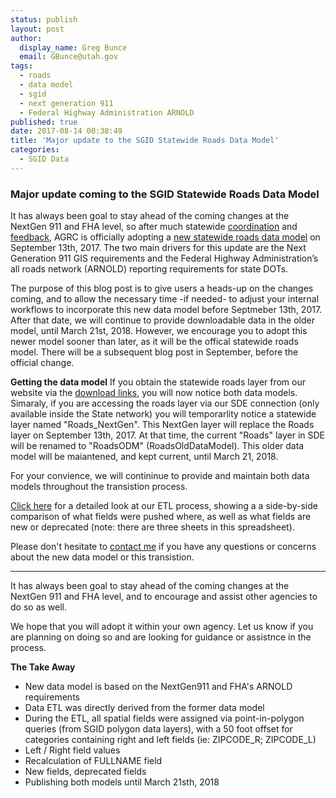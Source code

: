 ```yaml
---
status: publish
layout: post
author:
  display_name: Greg Bunce
  email: GBunce@utah.gov
tags:
  - roads
  - data model
  - sgid
  - next generation 911
  - Federal Highway Administration ARNOLD
published: true
date: 2017-08-14 00:38:49
title: 'Major update to the SGID Statewide Roads Data Model'
categories:
  - SGID Data
---
```


### Major update coming to the SGID Statewide Roads Data Model

It has always been goal to stay ahead of the coming changes at the NextGen 911 and FHA level, so after much statewide [coordination](https://gis.utah.gov/road-centerlines-schema-update-and-regional-workshop-notes/) and [feedback](https://gis.utah.gov/feedback-wanted-draft-statewide-road-centerlines-schema-v-3-0-x/), AGRC is officially adopting a [new statewide roads data model](https://docs.google.com/spreadsheets/d/1jQ_JuRIEtzxj60F0FAGmdu5JrFpfYBbSt3YzzCjxpfI/edit#gid=811360546) on September 13th, 2017. The two main drivers for this update are the Next Generation 911 GIS requirements and the Federal Highway Administration’s all roads network (ARNOLD) reporting requirements for state DOTs.

The purpose of this blog post is to give users a heads-up on the changes coming, and to allow the necessary time -if needed- to adjust your internal workflows to incorporate this new data model before Septmeber 13th, 2017. After that date, we will continue to provide downloadable data in the older model, until March 21st, 2018.  However, we encourage you to adopt this newer model sooner than later, as it will be the offical statewide roads model. There will be a subsequent blog post in September, before the official change.  

**Getting the data model**
If you obtain the statewide roads layer from our website via the [download links](https://gis.utah.gov/data/transportation/roads-system/), you will now notice both data models. Simaraly, if you are accessing the roads layer via our SDE connection (only available inside the State network) you will temporarlity notice a statewide layer named "Roads_NextGen". This NextGen layer will replace the Roads layer on September 13th, 2017. At that time, the current "Roads" layer in SDE will be renamed to "RoadsODM" (RoadsOldDataModel).  This older data model will be maiantened, and kept current, until March 21, 2018.

For your convience, we will contininue to provide and maintain both data models throughout the transistion process.

[Click here](https://docs.google.com/spreadsheets/d/1-oxxE6Ib45tJrySXmz3KnpGtBz_xJBMpVYR4T49CwPI/edit?usp=sharing) for a detailed look at our ETL process, showing a a side-by-side comparison of what fields were pushed where, as well as what fields are new or deprecated (note: there are three sheets in this spreadsheet).

Please don't hesitate to [contact me](mailto:gbunce@utah.gov) if you have any questions or concerns about the new data model or this transistion.

______________________________________________________________
It has always been goal to stay ahead of the coming changes at the NextGen 911 and FHA level, and to encourage and assist other agencies to do so as well.

We hope that you will adopt it within your own agency. Let us know if you are planning on doing so and are looking for guidance or assistnce in the process.

**The Take Away**
- New data model is based on the NextGen911 and FHA's ARNOLD requirements
- Data ETL was directly derived from the former data model
- During the ETL, all spatial fields were assigned via point-in-polygon queries (from SGID polygon data layers), with a 50 foot offset for categories containing right and left fields (ie: ZIPCODE_R; ZIPCODE_L)
- Left / Right field values
- Recalculation of FULLNAME field
- New fields, deprecated fields
- Publishing both models until March 21sth, 2018
